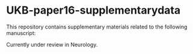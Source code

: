 # UKB-paper16-supplementarydata

This repository contains supplementary materials related to the following manuscript:




Currently under review in Neurology. 

